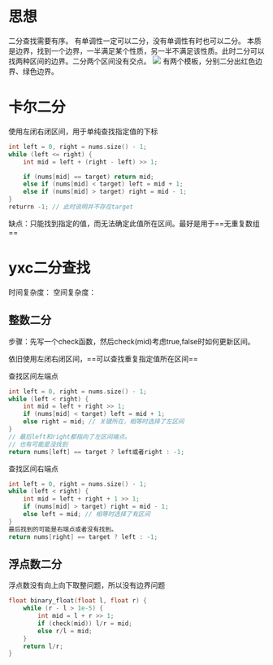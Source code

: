 # 思想

二分查找需要有序。
有单调性一定可以二分，没有单调性有时也可以二分。
本质是边界，找到一个边界，一半满足某个性质，另一半不满足该性质。此时二分可以找两种区间的边界。二分两个区间没有交点。
![](Pasted%20image%2020230912013355.png)
有两个模板，分别二分出红色边界、绿色边界。

# 卡尔二分

使用左闭右闭区间，用于单纯查找指定值的下标
```c++
int left = 0, right = nums.size() - 1;
while (left <= right) {
	int mid = left + (right - left) >> 1;

	if (nums[mid] == target) return mid;
	else if (nums[mid] < target) left = mid + 1;
	else if (nums[mid] > target) right = mid - 1;
}
returrn -1; // 此时说明并不存在target
```
缺点：只能找到指定的值，而无法确定此值所在区间。最好是用于==无重复数组==

# yxc二分查找

时间复杂度：
空间复杂度：
## 整数二分

步骤：先写一个check函数，然后check(mid)考虑true,false时如何更新区间。

依旧使用左闭右闭区间，==可以查找重复指定值所在区间==

查找区间左端点
```c++
int left = 0, right = nums.size() - 1;
while (left < right) {
	int mid = left + right >> 1;
	if (nums[mid] < target) left = mid + 1;
	else right = mid; // 关键所在，相等时选择了左区间
}
// 最后left和right都指向了左区间端点。
// 也有可能是没找到
return nums[left] == target ? left或者right : -1;
```
查找区间右端点
```c++
int left = 0, right = nums.size() - 1;
while (left < right) {
	int mid = left + right + 1 >> 1;
	if (nums[mid] > target) right = mid - 1;
	else left = mid; // 相等时选择了有区间
}
最后找到的可能是右端点或者没有找到。
return nums[right] == target ? left : -1;
```
## 浮点数二分

浮点数没有向上向下取整问题，所以没有边界问题
```cpp
float binary_float(float l, float r) {
	while (r - l > 1e-5) {
		int mid = l + r >> 1;
		if (check(mid)) l/r = mid;
		else r/l = mid;
	}
	return l/r;
}
```